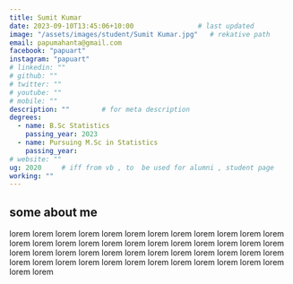 ```yaml
---
title: Sumit Kumar                   
date: 2023-09-10T13:45:06+10:00                # last updated
image: "/assets/images/student/Sumit Kumar.jpg"   # rekative path 
email: papumahanta@gmail.com
facebook: "papuart"        
instagram: "papuart"
# linkedin: ""     
# github: ""              
# twitter: ""
# youtube: ""
# mobile: ""    
description: ""        # for meta description
degrees:
  - name: B.Sc Statistics            
    passing_year: 2023
  - name: Pursuing M.Sc in Statistics
    passing_year:  
# website: ""
ug: 2020     # iff from vb , to  be used for alumni , student page   
working: ""
---
```








## some about me
lorem lorem lorem lorem lorem lorem lorem lorem lorem lorem lorem lorem lorem lorem lorem lorem lorem lorem lorem lorem lorem lorem lorem lorem lorem lorem lorem lorem lorem lorem lorem lorem lorem lorem lorem lorem lorem lorem lorem lorem lorem lorem lorem lorem lorem lorem lorem lorem lorem lorem 